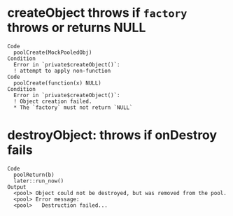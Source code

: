 # createObject throws if `factory` throws or returns NULL

    Code
      poolCreate(MockPooledObj)
    Condition
      Error in `private$createObject()`:
      ! attempt to apply non-function
    Code
      poolCreate(function(x) NULL)
    Condition
      Error in `private$createObject()`:
      ! Object creation failed.
      * The `factory` must not return `NULL`

# destroyObject: throws if onDestroy fails

    Code
      poolReturn(b)
      later::run_now()
    Output
      <pool> Object could not be destroyed, but was removed from the pool.
      <pool> Error message:
      <pool>   Destruction failed...


